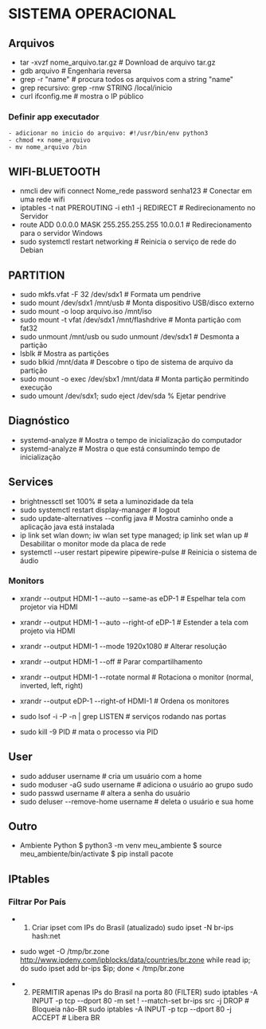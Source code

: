 # SISTEMA OPERACIONAL

## Arquivos

- tar -xvzf nome_arquivo.tar.gz # Download de arquivo tar.gz
- gdb arquivo # Engenharia reversa
- grep -r "name" # procura todos os arquivos com a string "name"
- grep recursivo: grep -rnw STRING /local/inicio
- curl ifconfig.me # mostra o IP público
### Definir app executador
	- adicionar no inicio do arquivo: #!/usr/bin/env python3
	- chmod +x nome_arquivo
	- mv nome_arquivo /bin


## WIFI-BLUETOOTH

- nmcli dev wifi connect Nome_rede password senha123 # Conectar em uma rede wifi
- iptables -t nat PREROUTING -i eth1 -j REDIRECT # Redirecionamento no Servidor
- route ADD 0.0.0.0 MASK 255.255.255.255 10.0.0.1 # Redirecionamento para o servidor Windows
- sudo systemctl restart networking # Reinicia o serviço de rede do Debian

## PARTITION

- sudo mkfs.vfat -F 32 /dev/sdx1 # Formata um pendrive
- sudo mount /dev/sdx1 /mnt/usb # Monta dispositivo USB/disco externo
- sudo mount -o loop arquivo.iso /mnt/iso
- sudo mount -t vfat /dev/sdx1 /mnt/flashdrive # Monta partição com fat32
- sudo unmount /mnt/usb ou sudo unmount /dev/sdx1 # Desmonta a partição
- lsblk # Mostra as partições
- sudo blkid /mnt/data # Descobre o tipo de sistema de arquivo da partição
- sudo mount -o exec /dev/sbx1 /mnt/data # Monta partição permitindo execução
- sudo umount /dev/sdx1; sudo eject /dev/sda % Ejetar pendrive

## Diagnóstico

- systemd-analyze # Mostra o tempo de inicialização do computador
- systemd-analyze # Mostra o que está consumindo tempo de inicialização

## Services
- brightnessctl set 100% # seta a luminozidade da tela
- sudo systemctl restart display-manager # logout
- sudo update-alternatives --config java # Mostra caminho onde a aplicação java está instalada
- ip link set wlan down; iw wlan set type managed; ip link set wlan up # Desabilitar o monitor mode da placa de rede
- systemctl --user restart pipewire pipewire-pulse # Reinicia o sistema de áudio
### Monitors
- xrandr --output HDMI-1 --auto --same-as eDP-1 # Espelhar tela com projetor via HDMI
- xrandr --output HDMI-1 --auto --right-of eDP-1 # Estender a tela com projeto via HDMI
- xrandr --output HDMI-1 --mode 1920x1080 # Alterar resolução 
- xrandr --output HDMI-1 --off  # Parar compartilhamento
- xrandr --output HDMI-1 --rotate normal # Rotaciona o monitor (normal, inverted, left, right)
- xrandr --output eDP-1 --right-of HDMI-1 # Ordena os monitores

- sudo lsof -i -P -n | grep LISTEN # serviços rodando nas portas
- sudo kill -9 PID  # mata o processo via PID

## User
- sudo adduser username # cria um usuário com a home
- sudo moduser -aG sudo username # adiciona o usuário ao grupo sudo
- sudo passwd username # altera a senha do usuário
- sudo deluser --remove-home username # deleta o usuário e sua home

## Outro
- Ambiente Python
$ python3 -m venv meu_ambiente
$ source meu_ambiente/bin/activate
$ pip install pacote

## IPtables

### Filtrar Por País
- 1. Criar ipset com IPs do Brasil (atualizado)
sudo ipset -N br-ips hash:net
- sudo wget -O /tmp/br.zone http://www.ipdeny.com/ipblocks/data/countries/br.zone
while read ip; do sudo ipset add br-ips $ip; done < /tmp/br.zone

- 2. PERMITIR apenas IPs do Brasil na porta 80 (FILTER)
sudo iptables -A INPUT -p tcp --dport 80 -m set ! --match-set br-ips src -j DROP  # Bloqueia não-BR
sudo iptables -A INPUT -p tcp --dport 80 -j ACCEPT  # Libera BR

